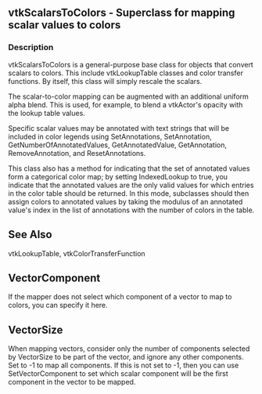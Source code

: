 ## vtkScalarsToColors - Superclass for mapping scalar values to colors

### Description

vtkScalarsToColors is a general-purpose base class for objects that
convert scalars to colors. This include vtkLookupTable classes and
color transfer functions. By itself, this class will simply rescale
the scalars.

The scalar-to-color mapping can be augmented with an additional
uniform alpha blend. This is used, for example, to blend a vtkActor's
opacity with the lookup table values.

Specific scalar values may be annotated with text strings that will
be included in color legends using SetAnnotations, SetAnnotation,
GetNumberOfAnnotatedValues, GetAnnotatedValue, GetAnnotation,
RemoveAnnotation, and ResetAnnotations.

This class also has a method for indicating that the set of
annotated values form a categorical color map; by setting
IndexedLookup to true, you indicate that the annotated values are
the only valid values for which entries in the color table should
be returned. In this mode, subclasses should then assign colors to
annotated values by taking the modulus of an annotated value's
index in the list of annotations with the number of colors in the
table.

## See Also

vtkLookupTable, vtkColorTransferFunction

## VectorComponent

If the mapper does not select which component of a vector
to map to colors, you can specify it here.

## VectorSize

When mapping vectors, consider only the number of components selected
by VectorSize to be part of the vector, and ignore any other
components. Set to -1 to map all components. If this is not set
to -1, then you can use SetVectorComponent to set which scalar
component will be the first component in the vector to be mapped.
